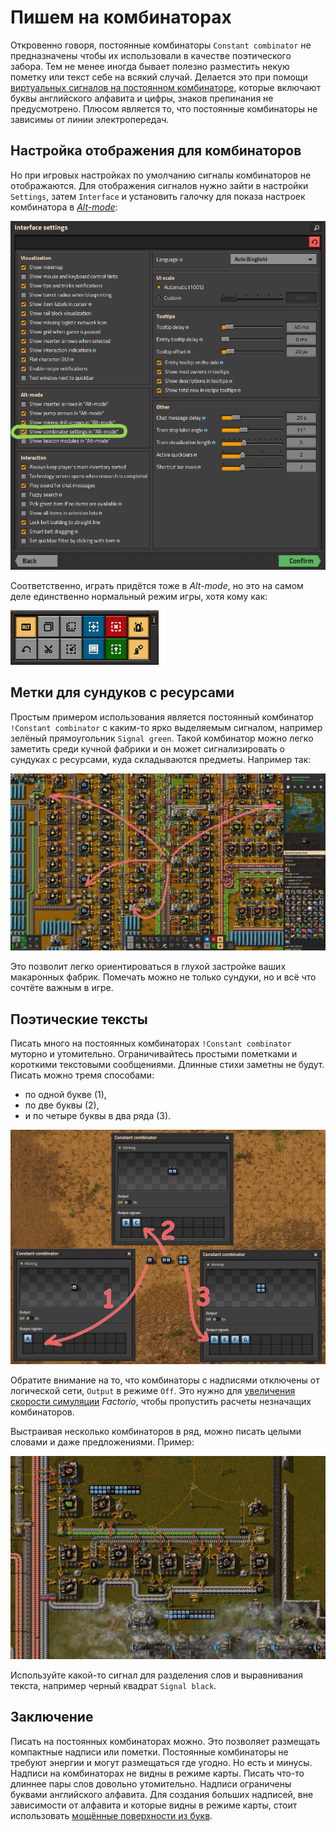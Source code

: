# Пишем на комбинаторах

Откровенно говоря, постоянные комбинаторы `Constant combinator` не предназначены чтобы их использовали в качестве поэтического забора. Тем не менее иногда бывает полезно разместить некую пометку или текст себе на всякий случай. Делается это при помощи [виртуальных сигналов на постоянном комбинаторе](https://wiki.factorio.com/Circuit_network#Virtual_signals), которые включают буквы английского алфавита и цифры, знаков препинания не предусмотрено. Плюсом является то, что постоянные комбинаторы не зависимы от линии электропередач.

## Настройка отображения для комбинаторов

Но при игровых настройках по умолчанию сигналы комбинаторов не отображаются. Для отображения сигналов нужно зайти в настройки `Settings`, затем `Interface` и установить галочку для показа настроек комбинатора в [*Alt-mode*](https://wiki.factorio.com/Shortcut_bar):

![Настройки для комбинаторов](./images/Writing.01.png)

Соответственно, играть придётся тоже в *Alt-mode*, но это на самом деле единственно нормальный режим игры, хотя кому как:

![Настройки для Alt-mode](./images/Writing.02.png)

## Метки для сундуков с ресурсами

Простым примером использования является постоянный комбинатор `!Constant combinator` с каким-то ярко выделяемым сигналом, например зелёный прямоугольник `Signal green`. Такой комбинатор можно легко заметить среди кучной фабрики и он может сигнализировать о сундуках с ресурсами, куда складываются предметы. Например так:

![Указатель на сундуки](./images/Writing.02.jpg)

Это позволит легко ориентироваться в глухой застройке ваших макаронных фабрик. Помечать можно не только сундуки, но и всё что сочтёте важным в игре.

## Поэтические тексты

Писать много на постоянных комбинаторах `!Constant combinator` муторно и утомительно. Ограничивайтесь простыми пометками и короткими текстовыми сообщениями. Длинные стихи заметны не будут. Писать можно тремя способами:

* по одной букве (1),
* по две буквы (2),
* и по четыре буквы в два ряда (3).

![Надписи на комбинаторах](./images/Writing.03.png)

Обратите внимание на то, что комбинаторы с надписями отключены от логической сети, `Output` в режиме `Off`. Это нужно для [увеличения скорости симуляции](../Additionals/FPSandUPS.md) *Factorio*, чтобы пропустить расчеты незначащих комбинаторов.

Выстраивая несколько комбинаторов в ряд, можно писать целыми словами и даже предложениями. Пример:

![Надписи на комбинаторах](./images/Writing.04.png)

Используйте какой-то сигнал для разделения слов и выравнивания текста, например черный квадрат `Signal black`.

## Заключение

Писать на постоянных комбинаторах можно. Это позволяет размещать компактные надписи или пометки. Постоянные комбинаторы не требуют энергии и могут размещаться где угодно. Но есть и минусы. Надписи на комбинаторах не видны в режиме карты. Писать что-то длиннее пары слов довольно утомительно. Надписи ограничены буквами английского алфавита. Для создания больших надписей, вне зависимости от алфавита и которые видны в режиме карты, стоит использовать [мощённые поверхности из букв](../Additionals/Labelling.md).
